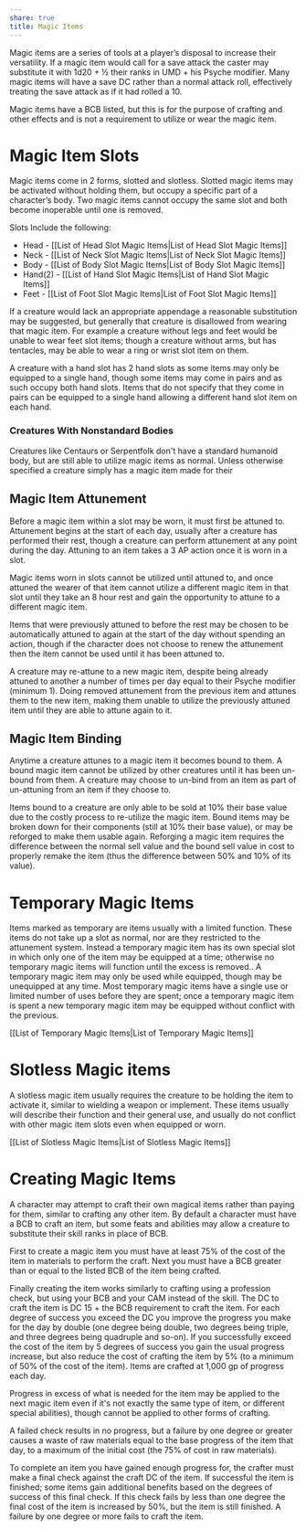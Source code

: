 ```yaml
---
share: true
title: Magic Items
---
```

Magic items are a series of tools at a player’s disposal to increase their versatility. If a magic item would call for a save attack the caster may substitute it with 1d20 + ½ their ranks in UMD + his Psyche modifier. Many magic items will have a save DC rather than a normal attack roll, effectively treating the save attack as if it had rolled a 10.

Magic items have a BCB listed, but this is for the purpose of crafting and other effects and is not a requirement to utilize or wear the magic item.

# Magic Item Slots

Magic items come in 2 forms, slotted and slotless. Slotted magic items may be activated without holding them, but occupy a specific part of a character’s body. Two magic items cannot occupy the same slot and both become inoperable until one is removed.

Slots Include the following:

- Head - [[List of Head Slot Magic Items|List of Head Slot Magic Items]]
- Neck - [[List of Neck Slot Magic Items|List of Neck Slot Magic Items]]
- Body - [[List of Body Slot Magic Items|List of Body Slot Magic Items]]
- Hand(2) - [[List of Hand Slot Magic Items|List of Hand Slot Magic Items]]
- Feet - [[List of Foot Slot Magic Items|List of Foot Slot Magic Items]]

If a creature would lack an appropriate appendage a reasonable substitution may be suggested, but generally that creature is disallowed from wearing that magic item. For example a creature without legs and feet would be unable to wear feet slot items; though a creature without arms, but has tentacles, may be able to wear a ring or wrist slot item on them.

A creature with a hand slot has 2 hand slots as some items may only be equipped to a single hand, though some items may come in pairs and as such occupy both hand slots. Items that do not specify that they come in pairs can be equipped to a single hand allowing a different hand slot item on each hand.

### Creatures With Nonstandard Bodies
Creatures like Centaurs or Serpentfolk don't have a standard humanoid body, but are still able to utilize magic items as normal. Unless otherwise specified a creature simply has a magic item made for their 

## Magic Item Attunement

Before a magic item within a slot may be worn, it must first be attuned to. Attunement begins at the start of each day, usually after a creature has performed their rest, though a creature can perform attunement at any point during the day. Attuning to an item takes a 3 AP action once it is worn in a slot.

Magic items worn in slots cannot be utilized until attuned to, and once attuned the wearer of that item cannot utilize a different magic item in that slot until they take an 8 hour rest and gain the opportunity to attune to a different magic item.

Items that were previously attuned to before the rest may be chosen to be automatically attuned to again at the start of the day without spending an action, though if the character does not choose to renew the attunement then the item cannot be used until it has been attuned to.

A creature may re-attune to a new magic item, despite being already attuned to another a number of times per day equal to their Psyche modifier (minimum 1). Doing removed attunement from the previous item and attunes them to the new item, making them unable to utilize the previously attuned item until they are able to attune again to it.

## Magic Item Binding

Anytime a creature attunes to a magic item it becomes bound to them. A bound magic item cannot be utilized by other creatures until it has been un-bound from them. A creature may choose to un-bind from an item as part of un-attuning from an item if they choose to.

Items bound to a creature are only able to be sold at 10% their base value due to the costly process to re-utilize the magic item. Bound items may be broken down for their components (still at 10% their base value), or may be reforged to make them usable again. Reforging a magic item requires the difference between the normal sell value and the bound sell value in cost to properly remake the item (thus the difference between 50% and 10% of its value).

# Temporary Magic Items

Items marked as temporary are items usually with a limited function. These items do not take up a slot as normal, nor are they restricted to the attunement system. Instead a temporary magic item has its own special slot in which only one of the item may be equipped at a time; otherwise no temporary magic items will function until the excess is removed.. A temporary magic item may only be used while equipped, though may be unequipped at any time. Most temporary magic items have a single use or limited number of uses before they are spent; once a temporary magic item is spent a new temporary magic item may be equipped without conflict with the previous.

[[List of Temporary Magic Items|List of Temporary Magic Items]]

# Slotless Magic items

A slotless magic item usually requires the creature to be holding the item to activate it, similar to wielding a weapon or implement. These items usually will describe their function and their general use, and usually do not conflict with other magic item slots even when equipped or worn.

[[List of Slotless Magic Items|List of Slotless Magic Items]]

# Creating Magic Items

A character may attempt to craft their own magical items rather than paying for them, similar to crafting any other item. By default a character must have a BCB to craft an item, but some feats and abilities may allow a creature to substitute their skill ranks in place of BCB.

First to create a magic item you must have at least 75% of the cost of the item in materials to perform the craft. Next you must have a BCB greater than or equal to the listed BCB of the item being crafted.

Finally creating the item works similarly to crafting using a profession check, but using your BCB and your CAM instead of the skill. The DC to craft the item is DC 15 + the BCB requirement to craft the item. For each degree of success you exceed the DC you improve the progress you make for the day by double (one degree being double, two degrees being triple, and three degrees being quadruple and so-on). If you successfully exceed the cost of the item by 5 degrees of success you gain the usual progress increase, but also reduce the cost of crafting the item by 5% (to a minimum of 50% of the cost of the item). Items are crafted at 1,000 gp of progress each day.  

Progress in excess of what is needed for the item may be applied to the next magic item even if it's not exactly the same type of item, or different special abilities), though cannot be applied to other forms of crafting.

A failed check results in no progress, but a failure by one degree or greater causes a waste of raw materials equal to the base progress of the item that day, to a maximum of the initial cost (the 75% of cost in raw materials).

To complete an item you have gained enough progress for, the crafter must make a final check against the craft DC of the item. If successful the item is finished; some items gain additional benefits based on the degrees of success of this final check. If this check fails by less than one degree the final cost of the item is increased by 50%, but the item is still finished. A failure by one degree or more fails to craft the item.